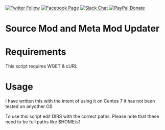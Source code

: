 [![Twitter Follow](https://img.shields.io/badge/Twitter-Follow-lightgrey.svg?style=flat-square)](https://twitter.com/kennyLtv)  [![Facebook Page](https://img.shields.io/badge/Facebook-Like-lightgrey.svg?style=flat-square)](https://www.facebook.com/kennyLtv/)  [![Slack Chat](https://img.shields.io/badge/%23%20Slack-Chat-brightgreen.svg?style=flat-square)](https://kennyl.slack.com/)  [![PayPal Donate](https://img.shields.io/badge/PayPal-Donate-blue.svg?style=flat-square)](https://paypal.me/kennyLtv)
# Source Mod and Meta Mod Updater

# Requirements
 This script requires WGET & cURL 

# Usage
I have written this with the intent of using it on Centos 7 it has not been tested on anyother OS

To use this script edit DIRS with the correct paths. Please note that these need to be full paths like $HOME/s1
